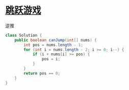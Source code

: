 # [跳跃游戏](https://leetcode-cn.com/problems/jump-game/)

逆推

```java
class Solution {
    public boolean canJump(int[] nums) {
        int pos = nums.length - 1;
        for (int i = nums.length - 2; i >= 0; i--) {
            if (i + nums[i] >= pos) {
                pos = i;
            }
        }
        return pos == 0;
    }
}
```

